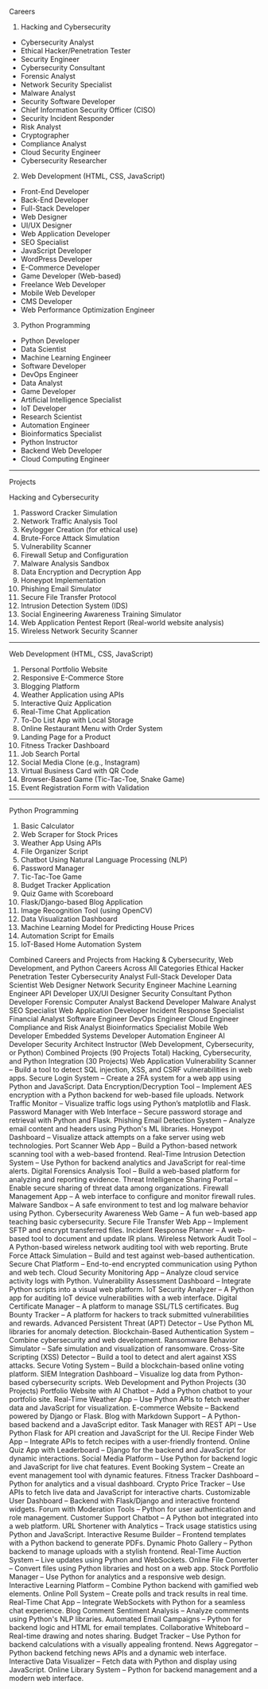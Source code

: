 


Careers

 1. Hacking and Cybersecurity
- Cybersecurity Analyst  
- Ethical Hacker/Penetration Tester  
- Security Engineer  
- Cybersecurity Consultant  
- Forensic Analyst  
- Network Security Specialist  
- Malware Analyst  
- Security Software Developer  
- Chief Information Security Officer (CISO)  
- Security Incident Responder  
- Risk Analyst  
- Cryptographer  
- Compliance Analyst  
- Cloud Security Engineer  
- Cybersecurity Researcher  

2. Web Development (HTML, CSS, JavaScript)
- Front-End Developer  
- Back-End Developer  
- Full-Stack Developer  
- Web Designer  
- UI/UX Designer  
- Web Application Developer  
- SEO Specialist  
- JavaScript Developer  
- WordPress Developer  
- E-Commerce Developer  
- Game Developer (Web-based)  
- Freelance Web Developer  
- Mobile Web Developer  
- CMS Developer  
- Web Performance Optimization Engineer  

 3. Python Programming
- Python Developer  
- Data Scientist  
- Machine Learning Engineer  
- Software Developer  
- DevOps Engineer  
- Data Analyst  
- Game Developer  
- Artificial Intelligence Specialist  
- IoT Developer  
- Research Scientist  
- Automation Engineer  
- Bioinformatics Specialist  
- Python Instructor  
- Backend Web Developer  
- Cloud Computing Engineer  

---

Projects

Hacking and Cybersecurity
1. Password Cracker Simulation  
2. Network Traffic Analysis Tool  
3. Keylogger Creation (for ethical use)  
4. Brute-Force Attack Simulation  
5. Vulnerability Scanner  
6. Firewall Setup and Configuration  
7. Malware Analysis Sandbox  
8. Data Encryption and Decryption App  
9. Honeypot Implementation  
10. Phishing Email Simulator  
11. Secure File Transfer Protocol  
12. Intrusion Detection System (IDS)  
13. Social Engineering Awareness Training Simulator  
14. Web Application Pentest Report (Real-world website analysis)  
15. Wireless Network Security Scanner  

---

Web Development (HTML, CSS, JavaScript) 
1. Personal Portfolio Website  
2. Responsive E-Commerce Store  
3. Blogging Platform  
4. Weather Application using APIs  
5. Interactive Quiz Application  
6. Real-Time Chat Application  
7. To-Do List App with Local Storage  
8. Online Restaurant Menu with Order System  
9. Landing Page for a Product  
10. Fitness Tracker Dashboard  
11. Job Search Portal  
12. Social Media Clone (e.g., Instagram)  
13. Virtual Business Card with QR Code  
14. Browser-Based Game (Tic-Tac-Toe, Snake Game)  
15. Event Registration Form with Validation  

---

Python Programming
1. Basic Calculator  
2. Web Scraper for Stock Prices  
3. Weather App Using APIs  
4. File Organizer Script  
5. Chatbot Using Natural Language Processing (NLP)  
6. Password Manager  
7. Tic-Tac-Toe Game  
8. Budget Tracker Application  
9. Quiz Game with Scoreboard  
10. Flask/Django-based Blog Application  
11. Image Recognition Tool (using OpenCV)  
12. Data Visualization Dashboard  
13. Machine Learning Model for Predicting House Prices  
14. Automation Script for Emails  
15. IoT-Based Home Automation System  


Combined Careers and Projects from Hacking & Cybersecurity, Web Development, and Python
Careers Across All Categories
Ethical Hacker
Penetration Tester
Cybersecurity Analyst
Full-Stack Developer
Data Scientist
Web Designer
Network Security Engineer
Machine Learning Engineer
API Developer
UX/UI Designer
Security Consultant
Python Developer
Forensic Computer Analyst
Backend Developer
Malware Analyst
SEO Specialist
Web Application Developer
Incident Response Specialist
Financial Analyst
Software Engineer
DevOps Engineer
Cloud Engineer
Compliance and Risk Analyst
Bioinformatics Specialist
Mobile Web Developer
Embedded Systems Developer
Automation Engineer
AI Developer
Security Architect
Instructor (Web Development, Cybersecurity, or Python)
Combined Projects (90 Projects Total)
Hacking, Cybersecurity, and Python Integration (30 Projects)
Web Application Vulnerability Scanner – Build a tool to detect SQL injection, XSS, and CSRF vulnerabilities in web apps.
Secure Login System – Create a 2FA system for a web app using Python and JavaScript.
Data Encryption/Decryption Tool – Implement AES encryption with a Python backend for web-based file uploads.
Network Traffic Monitor – Visualize traffic logs using Python’s matplotlib and Flask.
Password Manager with Web Interface – Secure password storage and retrieval with Python and Flask.
Phishing Email Detection System – Analyze email content and headers using Python's ML libraries.
Honeypot Dashboard – Visualize attack attempts on a fake server using web technologies.
Port Scanner Web App – Build a Python-based network scanning tool with a web-based frontend.
Real-Time Intrusion Detection System – Use Python for backend analytics and JavaScript for real-time alerts.
Digital Forensics Analysis Tool – Build a web-based platform for analyzing and reporting evidence.
Threat Intelligence Sharing Portal – Enable secure sharing of threat data among organizations.
Firewall Management App – A web interface to configure and monitor firewall rules.
Malware Sandbox – A safe environment to test and log malware behavior using Python.
Cybersecurity Awareness Web Game – A fun web-based app teaching basic cybersecurity.
Secure File Transfer Web App – Implement SFTP and encrypt transferred files.
Incident Response Planner – A web-based tool to document and update IR plans.
Wireless Network Audit Tool – A Python-based wireless network auditing tool with web reporting.
Brute Force Attack Simulation – Build and test against web-based authentication.
Secure Chat Platform – End-to-end encrypted communication using Python and web tech.
Cloud Security Monitoring App – Analyze cloud service activity logs with Python.
Vulnerability Assessment Dashboard – Integrate Python scripts into a visual web platform.
IoT Security Analyzer – A Python app for auditing IoT device vulnerabilities with a web interface.
Digital Certificate Manager – A platform to manage SSL/TLS certificates.
Bug Bounty Tracker – A platform for hackers to track submitted vulnerabilities and rewards.
Advanced Persistent Threat (APT) Detector – Use Python ML libraries for anomaly detection.
Blockchain-Based Authentication System – Combine cybersecurity and web development.
Ransomware Behavior Simulator – Safe simulation and visualization of ransomware.
Cross-Site Scripting (XSS) Detector – Build a tool to detect and alert against XSS attacks.
Secure Voting System – Build a blockchain-based online voting platform.
SIEM Integration Dashboard – Visualize log data from Python-based cybersecurity scripts.
Web Development and Python Projects (30 Projects)
Portfolio Website with AI Chatbot – Add a Python chatbot to your portfolio site.
Real-Time Weather App – Use Python APIs to fetch weather data and JavaScript for visualization.
E-commerce Website – Backend powered by Django or Flask.
Blog with Markdown Support – A Python-based backend and a JavaScript editor.
Task Manager with REST API – Use Python Flask for API creation and JavaScript for the UI.
Recipe Finder Web App – Integrate APIs to fetch recipes with a user-friendly frontend.
Online Quiz App with Leaderboard – Django for the backend and JavaScript for dynamic interactions.
Social Media Platform – Use Python for backend logic and JavaScript for live chat features.
Event Booking System – Create an event management tool with dynamic features.
Fitness Tracker Dashboard – Python for analytics and a visual dashboard.
Crypto Price Tracker – Use APIs to fetch live data and JavaScript for interactive charts.
Customizable User Dashboard – Backend with Flask/Django and interactive frontend widgets.
Forum with Moderation Tools – Python for user authentication and role management.
Customer Support Chatbot – A Python bot integrated into a web platform.
URL Shortener with Analytics – Track usage statistics using Python and JavaScript.
Interactive Resume Builder – Frontend templates with a Python backend to generate PDFs.
Dynamic Photo Gallery – Python backend to manage uploads with a stylish frontend.
Real-Time Auction System – Live updates using Python and WebSockets.
Online File Converter – Convert files using Python libraries and host on a web app.
Stock Portfolio Manager – Use Python for analytics and a responsive web design.
Interactive Learning Platform – Combine Python backend with gamified web elements.
Online Poll System – Create polls and track results in real time.
Real-Time Chat App – Integrate WebSockets with Python for a seamless chat experience.
Blog Comment Sentiment Analysis – Analyze comments using Python's NLP libraries.
Automated Email Campaigns – Python for backend logic and HTML for email templates.
Collaborative Whiteboard – Real-time drawing and notes sharing.
Budget Tracker – Use Python for backend calculations with a visually appealing frontend.
News Aggregator – Python backend fetching news APIs and a dynamic web interface.
Interactive Data Visualizer – Fetch data with Python and display using JavaScript.
Online Library System – Python for backend management and a modern web interface.
